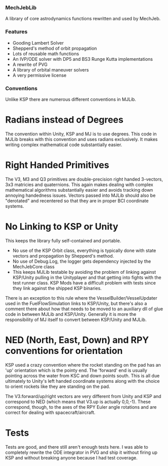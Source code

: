 ### MechJebLib

A library of core astrodynamics functions rewritten and used by MechJeb.

### Features

* Gooding Lambert Solver
* Shepperd's method of orbit propagation
* Lots of reusable math functions
* An IVP/ODE solver with DP5 and BS3 Runge Kutta implementations
* A rewrite of PVG
* A library of orbital maneuver solvers
* A very permissive license

### Conventions

Unlike KSP there are numerous different conventions in MJLib.

# Radians instead of Degrees

The convention within Unity, KSP and MJ is to use degrees.  This code
in MJLib breaks with this convention and uses radians exclusively.  It
makes writing complex mathematical code substantially easier.

# Right Handed Primitives

The V3, M3 and Q3 primitives are double-precision right handed 3-vectors,
3x3 matricies and quaternions.  This again makes dealing with complex
mathematical algorithms substantially easier and avoids tracking down
annoying handedness issues.  Vectors passed into MJLib should also be
"derotated" and recentered so that they are in proper BCI coordinate
systems.

# No Linking to KSP or Unity

This keeps the library fully self-contained and portable.

* No use of the KSP Orbit class, everything is typically done with state
  vectors and propagation by Shepperd's method.
* No use of Debug.Log, the logger gets dependency injected by the
  MechJebCore class
* This keeps MJLib testable by avoiding the problem of linking against
  KSP/Unity pulling in the Unityplayer and that getting into fights
  with the test runner class.  KSP Mods have a difficult problem with
  tests since they link against the shipped KSP binaries.

There is an exception to this rule where the VesselBuilder/VesselUpdater
used in the FuelFlowSimulation links to KSP/Unity, but there's also a
comment there about how that needs to be moved to an auxiliary dll of
glue code in between MJLib and KSP/Unity.  Generally it is more the
responsibility of MJ itself to convert between KSP/Unity and MJLib.

# NED (North, East, Down) and RPY conventions for orientation

KSP used a crazy convention where the rocket standing on the pad has an
'up' orientation which is the pointy end.  The 'forward' end is usually
pointing across the water from KSC and down points south.  This is all
due ultimately to Unity's left handed coordinate systems along with the
choice to orient rockets like they are standing on the pad.

The V3.forward/up/right vectors are very different from Unity and KSP and
correspond to NED (which means that V3.up is actually 0,0,-1).  These
correspond, though, to the axes of the RPY Euler angle rotations and are
correct for dealing with spacecraft/aircraft.

# Tests

Tests are good, and there still aren't enough tests here.  I was able to
completely rewrite the ODE integrator in PVG and ship it without firing
up KSP and without breaking anyone because I had test coverage.

